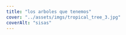 ```yaml
---
title: "los arboles que tenemos"
cover: "../assets/imgs/tropical_tree_3.jpg"
coverAlt: "sisas"
---
```

